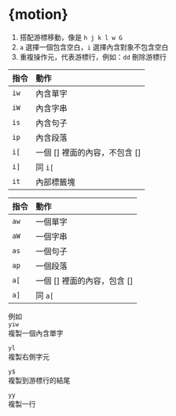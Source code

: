 # {motion}

1. 搭配游標移動，像是 `h j k l w G`
2. `a` 選擇一個包含空白，`i` 選擇內含對象不包含空白
3. 重複操作元，代表游標行，例如：`dd` 刪除游標行

| 指令 | 動作 |
| :--- | :--- |
| `iw` | 內含單字 |
| `iW` | 內含字串 |
| `is` | 內含句子 |
| `ip` | 內含段落 |
| `i[` | 一個 \[\] 裡面的內容，不包含 \[\] |
| `i]` | 同 `i[` |
| `it` | 內部標籤塊 |

| 指令 | 動作 |
| :--- | :--- |
| `aw` | 一個單字 |
| `aW` | 一個字串 |
| `as` | 一個句子 |
| `ap` | 一個段落 |
| `a[` | 一個 \[\] 裡面的內容，包含 \[\] |
| `a]` | 同 `a[` |

例如  
`yiw`  
複製一個內含單字

`yl`  
複製右側字元

`y$`  
複製到游標行的結尾

`yy`  
複製一行

